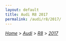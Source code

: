 ```yaml
---
layout: default
title: Audi R8 2017
permalink: /audi/r8/2017/
---
```

[*Home*](/) > [*Audi*](/audi/) > [*R8*](/audi/r8/) > [*2017*](/audi/r8/2017/)

